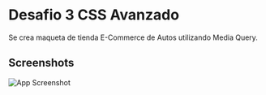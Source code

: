 
# Desafio 3 CSS Avanzado

Se crea maqueta  de tienda E-Commerce de Autos utilizando Media
Query.






## Screenshots

![App Screenshot](https://res.cloudinary.com/dvlpzbeub/image/upload/v1707564305/Readme/Screenshot_2_voylxi.jpg)

